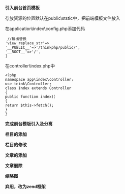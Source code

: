 **引入前台首页模板**

存放资源的位置默认在public\ststic中，把前端模板文件放入

在application\index\config.php添加代码

     //输出替换
    'view_replace_str'=>
    '__PUBLIC__'=>'/thinkphp/public/',
    '__ROOT__'=>'/',
    ]

在controller\index.php中

    <?php
    namespace app\index\controller;
    use tnink\Controller;
    class Index extends Controller
    {
    public function index()
    {
    return $this->fetch();
    }
    }


**完成前台模板引入及分离**


**栏目的添加**


**栏目的修改**


**文章的添加**

**文章删除**

**缩略图**

**弃用，改为zend框架**
